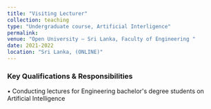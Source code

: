 ```yaml
---
title: "Visiting Lecturer"
collection: teaching
type: "Undergraduate course, Artificial Interligence"
permalink: 
venue: "Open University – Sri Lanka, Faculty of Engineering "
date: 2021-2022
location: "Sri Lanka, (ONLINE)"
---
```


### Key Qualifications & Responsibilities
•	Conducting lectures for Engineering bachelor's degree students on Artificial Intelligence
